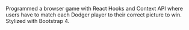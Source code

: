 Programmed a browser game with React Hooks and Context API where users have to
match each Dodger player to their correct picture to win. Stylized with Bootstrap 4.

